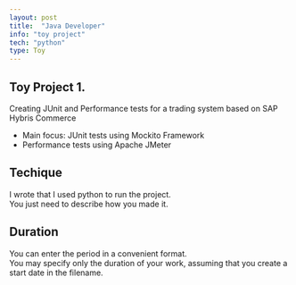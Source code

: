 ```yaml
---
layout: post
title:  "Java Developer"
info: "toy project"
tech: "python"
type: Toy 
---
```


## Toy Project 1.
Creating JUnit and Performance tests for a trading system based on SAP Hybris Commerce
* Main focus: JUnit tests using Mockito Framework
* Performance tests using Apache JMeter

## Techique
I wrote that I used python to run the project.  
You just need to describe how you made it.  


## Duration 
You can enter the period in a convenient format.   
You may specify only the duration of your work, assuming that you create a start date in the filename.  
